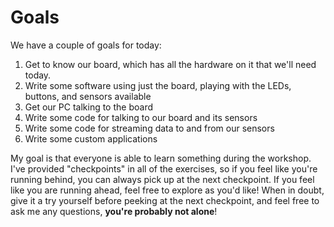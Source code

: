 # Goals

We have a couple of goals for today:

1. Get to know our board, which has all the hardware on it that we'll need today.
2. Write some software using just the board, playing with the LEDs, buttons, and sensors available
3. Get our PC talking to the board
4. Write some code for talking to our board and its sensors
5. Write some code for streaming data to and from our sensors
6. Write some custom applications

My goal is that everyone is able to learn something during the workshop. I've provided "checkpoints"
in all of the exercises, so if you feel like you're running behind, you can always pick up at the
next checkpoint. If you feel like you are running ahead, feel free to explore as you'd like! When
in doubt, give it a try yourself before peeking at the next checkpoint, and feel free to ask me
any questions, **you're probably not alone**!
